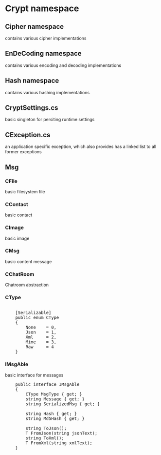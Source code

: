 # Crypt namespace

## Cipher namespace

contains various cipher implementations 

## EnDeCoding namespace

contains various encoding and decoding implementations

## Hash namespace

contains various hashing implementations

## 

## CryptSettings.cs

basic singleton for persiting runtime settings

## CException.cs

an application specific exception, which also provides has a linked list to all former exceptions

## Msg

### CFile
basic filesystem file

### CContact
basic contact 

### CImage
basic image 

### CMsg 
basic content message

### CChatRoom
Chatroom abstraction

### CType
<pre>	
	[Serializable]
    public enum CType
    {
        None	= 0,
        Json 	= 1,
        Xml 	= 2,
        Mime 	= 3,
        Raw 	= 4
    }
</pre>

### IMsgAble
basic interface for messages
<pre>
	public interface IMsgAble
    {
        CType MsgType { get; }        
        string Message { get; }
        string SerializedMsg { get; }

        string Hash { get; }
        string Md5Hash { get; }

        string ToJson();
        T FromJson<T>(string jsonText);
        string ToXml();
        T FromXml<T>(string xmlText);
    }
</pre>
	